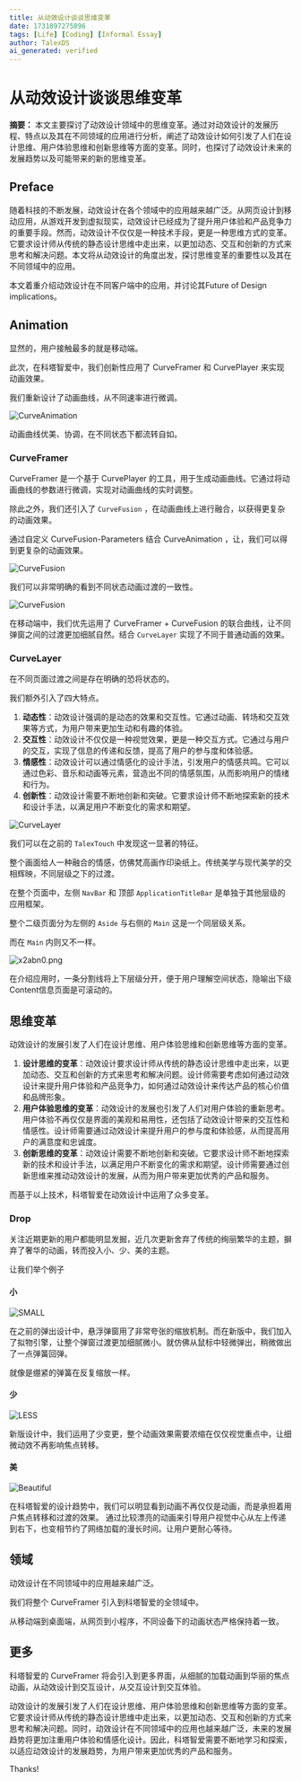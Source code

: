 ```yaml
---
title: 从动效设计谈谈思维变革
date: 1731897275896
tags: [Life] [Coding] [Informal Essay]
author: TalexDS
ai_generated: verified
---
```


# 从动效设计谈谈思维变革

**摘要：** 本文主要探讨了动效设计领域中的思维变革。通过对动效设计的发展历程、特点以及其在不同领域的应用进行分析，阐述了动效设计如何引发了人们在设计思维、用户体验思维和创新思维等方面的变革。同时，也探讨了动效设计未来的发展趋势以及可能带来的新的思维变革。

## Preface

随着科技的不断发展，动效设计在各个领域中的应用越来越广泛。从网页设计到移动应用，从游戏开发到虚拟现实，动效设计已经成为了提升用户体验和产品竞争力的重要手段。然而，动效设计不仅仅是一种技术手段，更是一种思维方式的变革。它要求设计师从传统的静态设计思维中走出来，以更加动态、交互和创新的方式来思考和解决问题。本文将从动效设计的角度出发，探讨思维变革的重要性以及其在不同领域中的应用。

本文着重介绍动效设计在不同客户端中的应用，并讨论其Future of Design implications。

## Animation

显然的，用户接触最多的就是移动端。

此次，在科塔智爱中，我们创新性应用了 CurveFramer 和 CurvePlayer 来实现动画效果。

我们重新设计了动画曲线，从不同速率进行微调。

![CurveAnimation](https://files.catbox.moe/3l7ly8.png)

动画曲线优美、协调，在不同状态下都流转自如。

### CurveFramer

CurveFramer 是一个基于 CurvePlayer 的工具，用于生成动画曲线。它通过将动画曲线的参数进行微调，实现对动画曲线的实时调整。

除此之外，我们还引入了 `CurveFusion` ，在动画曲线上进行融合，以获得更复杂的动画效果。

通过自定义 CurveFusion-Parameters 结合 CurveAnimation ，让，我们可以得到更复杂的动画效果。

![CurveFusion](https://files.catbox.moe/lmtntc.png)

我们可以非常明确的看到不同状态动画过渡的一致性。

![CurveFusion](https://files.catbox.moe/nlmzh5.gif)

在移动端中，我们优先运用了 CurveFramer + CurveFusion 的联合曲线，让不同弹窗之间的过渡更加细腻自然。结合 `CurveLayer` 实现了不同于普通动画的效果。

### CurveLayer

在不同页面过渡之间是存在明确的恐将状态的。

我们额外引入了四大特点。

1. **动态性**：动效设计强调的是动态的效果和交互性。它通过动画、转场和交互效果等方式，为用户带来更加生动和有趣的体验。
2. **交互性**：动效设计不仅仅是一种视觉效果，更是一种交互方式。它通过与用户的交互，实现了信息的传递和反馈，提高了用户的参与度和体验感。
3. **情感性**：动效设计可以通过情感化的设计手法，引发用户的情感共鸣。它可以通过色彩、音乐和动画等元素，营造出不同的情感氛围，从而影响用户的情绪和行为。
4. **创新性**：动效设计需要不断地创新和突破。它要求设计师不断地探索新的技术和设计手法，以满足用户不断变化的需求和期望。

![CurveLayer](https://files.catbox.moe/fh19zg.png)

我们可以在之前的 `TalexTouch` 中发现这一显著的特征。

整个画面给人一种融合的情感，仿佛梵高画作印染纸上。传统美学与现代美学的交相辉映，不同层级之下的过渡。

在整个页面中，左侧 `NavBar` 和 顶部 `ApplicationTitleBar` 是单独于其他层级的应用框架。

整个二级页面分为左侧的 `Aside` 与右侧的 `Main` 这是一个同层级关系。

而在 `Main` 内则又不一样。

![x2abn0.png](https://files.catbox.moe/x2abn0.png)

在介绍应用时，一条分割线将上下层级分开，便于用户理解空间状态，隐喻出下级Content信息页面是可滚动的。

## 思维变革

动效设计的发展引发了人们在设计思维、用户体验思维和创新思维等方面的变革。

1. **设计思维的变革**：动效设计要求设计师从传统的静态设计思维中走出来，以更加动态、交互和创新的方式来思考和解决问题。设计师需要考虑如何通过动效设计来提升用户体验和产品竞争力，如何通过动效设计来传达产品的核心价值和品牌形象。
2. **用户体验思维的变革**：动效设计的发展也引发了人们对用户体验的重新思考。用户体验不再仅仅是界面的美观和易用性，还包括了动效设计带来的交互性和情感性。设计师需要通过动效设计来提升用户的参与度和体验感，从而提高用户的满意度和忠诚度。
3. **创新思维的变革**：动效设计需要不断地创新和突破。它要求设计师不断地探索新的技术和设计手法，以满足用户不断变化的需求和期望。设计师需要通过创新思维来推动动效设计的发展，从而为用户带来更加优秀的产品和服务。

而基于以上技术，科塔智爱在动效设计中运用了众多变革。

### Drop

关注近期更新的用户都能明显发掘，近几次更新舍弃了传统的绚丽繁华的主题，摒弃了奢华的动画，转而投入小、少、美的主题。

让我们举个例子

#### 小

![SMALL](https://files.catbox.moe/l3qf26.gif)

在之前的弹出设计中，悬浮弹窗用了非常夸张的缩放机制。而在新版中，我们加入了拟物引擎，让整个弹窗过渡更加细腻微小。就仿佛从鼠标中轻微弹出，稍微做出了一点弹簧回弹。

就像是绷紧的弹簧在反复缩放一样。

#### 少

![LESS](https://files.catbox.moe/ehpn0i.gif)

新版设计中，我们运用了少变更，整个动画效果需要浓缩在仅仅视觉重点中，让细微动效不再影响焦点转移。

#### 美

![Beautiful](https://files.catbox.moe/otgy9w.gif)

在科塔智爱的设计趋势中，我们可以明显看到动画不再仅仅是动画，而是承担着用户焦点转移和过渡的效果。
通过比较漂亮的动画来引导用户视觉中心从左上传递到右下，也变相节约了网络加载的漫长时间。让用户更耐心等待。

## 领域

动效设计在不同领域中的应用越来越广泛。

我们将整个 CurveFramer 引入到科塔智爱的全领域中。

从移动端到桌面端，从网页到小程序，不同设备下的动画状态严格保持着一致。

## 更多

科塔智爱的 CurveFramer 将会引入到更多界面，从细腻的加载动画到华丽的焦点动画，从动效设计到交互设计，从交互设计到交互体验。

动效设计的发展引发了人们在设计思维、用户体验思维和创新思维等方面的变革。它要求设计师从传统的静态设计思维中走出来，以更加动态、交互和创新的方式来思考和解决问题。同时，动效设计在不同领域中的应用也越来越广泛，未来的发展趋势将更加注重用户体验和情感化设计。因此，科塔智爱需要不断地学习和探索，以适应动效设计的发展趋势，为用户带来更加优秀的产品和服务。

Thanks!
